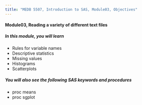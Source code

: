 ```yaml
---
title: "MEDB 5507, Introduction to SAS, Module03, Objectives"
---
```


#### Module03, Reading a variety of different text files

##### In this module, you will learn

+ Rules for variable names
+ Descriptive statistics
+ Missing values
+ Histograms
+ Scatterplots

##### You will also see the following SAS keywords and procedures

+ proc means
+ proc sgplot